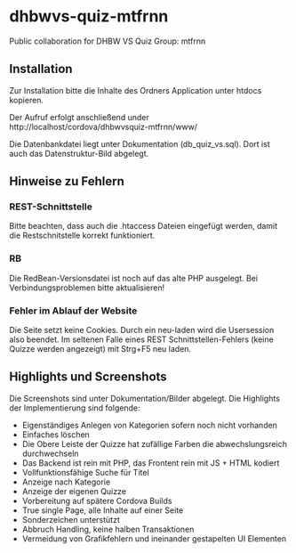 # dhbwvs-quiz-mtfrnn
Public collaboration for DHBW VS Quiz Group: mtfrnn

## Installation
Zur Installation bitte die Inhalte des Ordners Application unter htdocs kopieren.

Der Aufruf erfolgt anschließend under http://localhost/cordova/dhbwvsquiz-mtfrnn/www/

Die Datenbankdatei liegt unter Dokumentation (db_quiz_vs.sql).
Dort ist auch das Datenstruktur-Bild abgelegt.

## Hinweise zu Fehlern
### REST-Schnittstelle
Bitte beachten, dass auch die .htaccess Dateien eingefügt werden, damit die Restschnitstelle korrekt funktioniert.

### RB
Die RedBean-Versionsdatei ist noch auf das alte PHP ausgelegt. Bei Verbindungsproblemen bitte aktualisieren!

### Fehler im Ablauf der Website
Die Seite setzt keine Cookies. Durch ein neu-laden wird die Usersession also beendet.
Im seltenen Falle eines REST Schnittstellen-Fehlers (keine Quizze werden angezeigt) mit Strg+F5 neu laden.

## Highlights und Screenshots
Die Screenshots sind unter Dokumentation/Bilder abgelegt.
Die Highlights der Implementierung sind folgende:
- Eigenständiges Anlegen von Kategorien sofern noch nicht vorhanden
- Einfaches löschen
- Die Obere Leiste der Quizze hat zufällige Farben die abwechslungsreich durchwechseln
- Das Backend ist rein mit PHP, das Frontent rein mit JS + HTML kodiert
- Vollfunktionsfähige Suche für Titel
- Anzeige nach Kategorie
- Anzeige der eigenen Quizze
- Vorbereitung auf spätere Cordova Builds
- True single Page, alle Inhalte auf einer Seite
- Sonderzeichen unterstützt
- Abbruch Handling, keine halben Transaktionen
 - Vermeidung von Grafikfehlern und ineinander gestapelten UI Elementen

